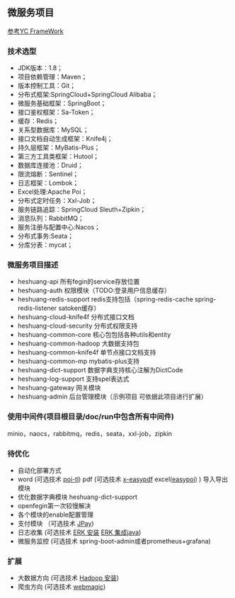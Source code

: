 ## 微服务项目  
[参考YC FrameWork](https://framework.youcongtech.com/#/)
### 技术选型
- JDK版本：1.8；
- 项目依赖管理：Maven；
- 版本控制工具：Git；
- 分布式框架:SpringCloud+SpringCloud Alibaba；
- 微服务基础框架：SpringBoot；
- 接口鉴权框架：Sa-Token；
- 缓存：Redis；
- 关系型数据库：MySQL；
- 接口文档自动生成框架：Knife4j；
- 持久层框架：MyBatis-Plus；
- 第三方工具类框架：Hutool；
- 数据库连接池：Druid；
- 限流熔断：Sentinel；
- 日志框架：Lombok；
- Excel处理:Apache Poi；
- 分布式定时任务：Xxl-Job；
- 服务链路追踪：SpringCloud Sleuth+Zipkin；
- 消息队列：RabbitMQ；
- 服务注册与配置中心:Nacos；
- 分布式事务:Seata；
- 分库分表：mycat；
### 微服务项目描述
- heshuang-api 所有fegin的service存放位置  
- heshuang-auth 权限模块（TODO:登录用户信息缓存）  
- heshuang-redis-support redis支持包括（spring-redis-cache spring-redis-listener satoken缓存）   
- heshuang-cloud-knife4f 分布式接口文档 
- heshuang-cloud-security 分布式权限支持
- heshuang-common-core 核心包包括各种utils和entity
- heshuang-common-hadoop 大数据支持包
- heshuang-common-knife4f 单节点接口文档支持
- heshuang-common-mp mybatis-plus支持
- heshuang-dict-support 数据字典支持核心注解为DictCode
- heshuang-log-support 支持spel表达式
- heshuang-gateway 网关模块  
- heshuang-admin 后台管理模块（示例项目 可依据此项目进行扩展）
### 使用中间件(项目根目录/doc/run中包含所有中间件)
minio，naocs，rabbitmq，redis，seata，xxl-job，zipkin
### 待优化 
- 自动化部署方式  
- word (可选技术 [poi-tl](https://github.com/Sayi/poi-tl)) pdf (可选技术 [x-easypdf](https://gitee.com/dromara/x-easypdf>) excel([easypoi](https://gitee.com/lemur/easypoi)) ) 导入导出模块  
- 优化数据字典模块  heshuang-dict-support  
- openfegin第一次较慢解决    
- 各个模块的enable配置管理  
- 支付模块  （可选技术 [JPay](https://github.com/Javen205/JPay))  
- 日志收集 (可选技术 [ERK 安装](https://github.com/deviantony/docker-elk) [ERK 集成java](https://gitee.com/developers-youcong/yc-framework/tree/main/yc-common/yc-common-logstash))
- 微服务监控 (可选技术 spring-boot-admin或者prometheus+grafana)
### 扩展
- 大数据方向  (可选技术 [Hadoop 安装](https://youcongtech.com/2021/12/31/Hadoop%E7%8E%AF%E5%A2%83%E6%90%AD%E5%BB%BA/))
- 爬虫方向   (可选技术 [webmagic](https://github.com/code4craft/webmagic/))

